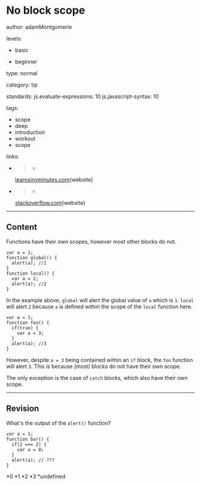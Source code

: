 # No block scope
author: adamMontgomerie

levels:

  - basic

  - beginner

type: normal

category: tip

standards:
  js.evaluate-expressions: 10
  js.javascript-syntax: 10

tags:

  - scope
  - deep
  - introduction
  - workout
  - scope

links:

  - >-
    [learnxinyminutes.com](http://learnxinyminutes.com/docs/javascript/){website}

  - >-
    [stackoverflow.com](http://stackoverflow.com/questions/500431/what-is-the-scope-of-variables-in-javascript){website}

---
## Content

Functions have their own scopes, however most other blocks do not.
```
var a = 1;
function global() {
  alert(a); //1
}
function local() {
  var a = 2;
  alert(a); //2
}
```
In the example above, `global` will alert the global value of `a` which is `1`. `local` will alert `2` because `a` is defined within the scope of the `local` function here.
```
var a = 1;
function foo() {
  if(true) {
    var a = 3;
  }
  alert(a); //3
}
```
However, despite `a = 3` being contained within an `if` block, the `foo` function will alert `3`. This is because (most) blocks do not have their own scope.

The only exception is the case of `catch` blocks, which also have their own scope.

---
## Revision

What's the output of the `alert()` function?
```
var a = 1;
function bar() {
  if(2 === 2) {
    var a = 0;
  }
  alert(a); // ???
}
```
*0
*1
*2
*3
*undefined
